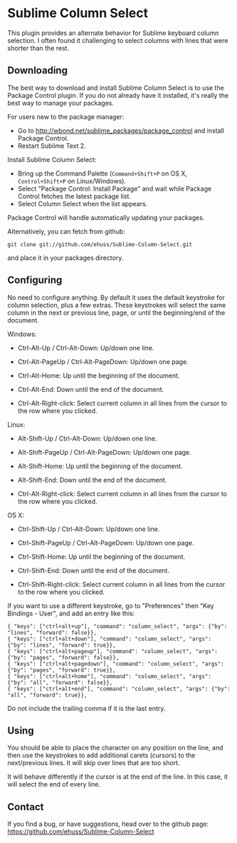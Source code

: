 Sublime Column Select
=====================

This plugin provides an alternate behavior for Sublime keyboard column selection.  I often found it challenging to select columns with lines that were shorter than the rest.

Downloading
-----------
The best way to download and install Sublime Column Select is to use the Package Control plugin.  If you do not already have it installed, it's really the best way to manage your packages.

For users new to the package manager:
* Go to http://wbond.net/sublime_packages/package_control and install Package Control.
* Restart Sublime Text 2.

Install Sublime Column Select:
* Bring up the Command Palette (`Command+Shift+P` on OS X, `Control+Shift+P` on Linux/Windows).
* Select "Package Control: Install Package" and wait while Package Control fetches the latest package list.
* Select Column Select when the list appears.

Package Control will handle automatically updating your packages.

Alternatively, you can fetch from github:

	git clone git://github.com/ehuss/Sublime-Column-Select.git

and place it in your packages directory.

Configuring
-----------
No need to configure anything.  By default it uses the default keystroke for column selection, plus a few extras.  These keystrokes will select the same column in the next or previous line, page, or until the beginning/end of the document.

Windows:

- Ctrl-Alt-Up / Ctrl-Alt-Down: Up/down one line.
- Ctrl-Alt-PageUp / Ctrl-Alt-PageDown: Up/down one page.
- Ctrl-Alt-Home: Up until the beginning of the document.
- Ctrl-Alt-End: Down until the end of the document.

- Ctrl-Alt-Right-click: Select current column in all lines from the cursor to the row where you clicked.

Linux:

- Alt-Shift-Up / Ctrl-Alt-Down: Up/down one line.
- Alt-Shift-PageUp / Ctrl-Alt-PageDown: Up/down one page.
- Alt-Shift-Home: Up until the beginning of the document.
- Alt-Shift-End: Down until the end of the document.

- Ctrl-Alt-Right-click: Select current column in all lines from the cursor to the row where you clicked.

OS X:

- Ctrl-Shift-Up / Ctrl-Alt-Down: Up/down one line.
- Ctrl-Shift-PageUp / Ctrl-Alt-PageDown: Up/down one page.
- Ctrl-Shift-Home: Up until the beginning of the document.
- Ctrl-Shift-End: Down until the end of the document.

- Ctrl-Shift-Right-click: Select current column in all lines from the cursor to the row where you clicked.


If you want to use a different keystroke, go to "Preferences" then "Key Bindings - User", and add an entry like this:

	{ "keys": ["ctrl+alt+up"], "command": "column_select", "args": {"by": "lines", "forward": false}},
	{ "keys": ["ctrl+alt+down"], "command": "column_select", "args": {"by": "lines", "forward": true}},
	{ "keys": ["ctrl+alt+pageup"], "command": "column_select", "args": {"by": "pages", "forward": false}},
	{ "keys": ["ctrl+alt+pagedown"], "command": "column_select", "args": {"by": "pages", "forward": true}},
	{ "keys": ["ctrl+alt+home"], "command": "column_select", "args": {"by": "all", "forward": false}},
	{ "keys": ["ctrl+alt+end"], "command": "column_select", "args": {"by": "all", "forward": true}},

Do not include the trailing comma if it is the last entry.

Using
-----
You should be able to place the character on any position on the line, and then use the keystrokes to add additional carets (cursors) to the next/previous lines.  It will skip over lines that are too short.

It will behave differently if the cursor is at the end of the line.  In this case, it will select the end of every line.

Contact
-------
If you find a bug, or have suggestions, head over to the github page:
https://github.com/ehuss/Sublime-Column-Select
